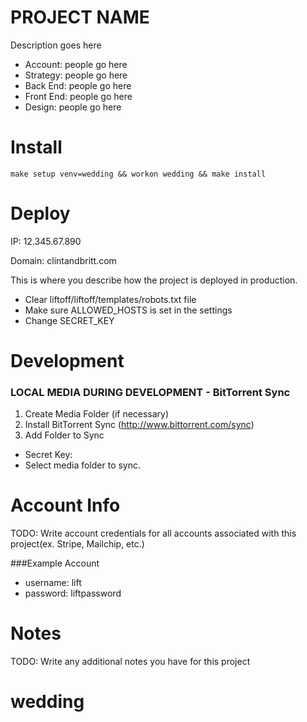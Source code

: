 PROJECT NAME
=============
Description goes here

- Account: people go here
- Strategy: people go here
- Back End: people go here
- Front End: people go here
- Design: people go here


Install
=========

```
make setup venv=wedding && workon wedding && make install
```

Deploy
========
IP: 12.345.67.890

Domain: clintandbritt.com

This is where you describe how the project is deployed in production.

- Clear liftoff/liftoff/templates/robots.txt file
- Make sure ALLOWED_HOSTS is set in the settings
- Change SECRET_KEY


Development
===========

### LOCAL MEDIA DURING DEVELOPMENT - BitTorrent Sync

1. Create Media Folder (if necessary)
2. Install BitTorrent Sync (http://www.bittorrent.com/sync)
3. Add Folder to Sync
  - Secret Key: <generate secret key>
  - Select media folder to sync.


Account Info
==========
TODO: Write account credentials for all accounts associated with this project(ex. Stripe, Mailchip, etc.)

###Example Account
- username: lift
- password: liftpassword

Notes
======
TODO: Write any additional notes you have for this project
# wedding
